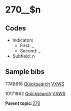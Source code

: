 # 270\_\_$n

## Codes

-   Indicators
    -   First: \_
    -   Second: \_
-   Subfield: n

## Sample bibs

7748816 [Quicksearch](https://search.library.yale.edu/catalog/7748816) [VXWS](http://prodorbis.library.yale.edu:7014/vxws/GetHoldingsService?bibId=7748816)

10171862 [Quicksearch](https://search.library.yale.edu/catalog/10171862) [VXWS](http://prodorbis.library.yale.edu:7014/vxws/GetHoldingsService?bibId=10171862)

**Parent topic:**[270](../../tags/270/270.md)

